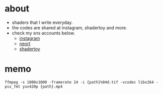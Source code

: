 # about

- shaders that I write everyday.
- the codes are shared at instagram, shadertoy and more.
- check my sns accounts below.
  - [instagram](https://www.instagram.com/aodnawg/)
  - [neort](https://neort.io/9PPUYunxKiZJW651hpCtwdIekyu1)
  - [shadertoy](https://www.shadertoy.com/user/aodnawg)

# memo

```
ffmpeg -s 1000x1000 -framerate 24 -i {path}%04d.tif -vcodec libx264 -pix_fmt yuv420p {path}.mp4
```
